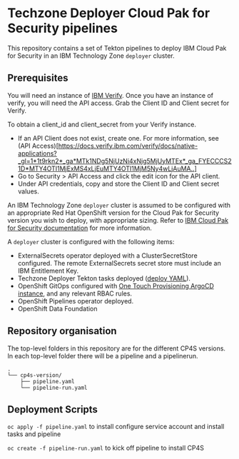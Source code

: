 # Techzone Deployer Cloud Pak for Security pipelines

This repository contains a set of Tekton pipelines to deploy IBM Cloud Pak for Security in an IBM Technology Zone `deployer` cluster.

## Prerequisites
You will need an instance of [IBM Verify](https://www.ibm.com/products/verify-identity). Once you have an instance of verify, you will need the API access. Grab the Client ID and Client secret for Verify. 

To obtain a client_id and client_secret from your Verify instance.
- If an API Client does not exist, create one. For more information, see (API Access)[https://docs.verify.ibm.com/verify/docs/native-applications?_gl=1*1t9rkn2*_ga*MTk1NDg5NjUzNi4xNjg5MjUyMTEx*_ga_FYECCCS21D*MTY4OTI1MjExMS4xLjEuMTY4OTI1MjM5Ny4wLjAuMA..]
- Go to Security > API Access and click the edit icon for the API client.
- Under API credentials, copy and store the Client ID and Client secret values.

An IBM Technology Zone `deployer` cluster is assumed to be configured with an appropriate Red Hat OpenShift version for the Cloud Pak for Security version you wish to deploy, with appropriate sizing. Refer to [IBM Cloud Pak for Security documentation](https://www.ibm.com/docs/en/cloud-paks/cp-security/1.10) for more information.

A `deployer` cluster is configured with the following items:

- ExternalSecrets operator deployed with a ClusterSecretStore configured. The remote ExternalSecrets secret store must include an IBM Entitlement Key.
- Techzone Deployer Tekton tasks deployed ([deploy YAML](https://github.com/cloud-native-toolkit/deployer-tekton-tasks/blob/main/argocd.yaml)).
- OpenShift GitOps configured with [One Touch Provisioning ArgoCD instance](https://github.com/one-touch-provisioning/otp-gitops), and any relevant RBAC rules.
- OpenShift Pipelines operator deployed.
- OpenShift Data Foundation

## Repository organisation

The top-level folders in this repository are for the different CP4S versions. In each top-level folder there will be a pipeline and a pipelinerun.

```
.
└── cp4s-version/
    ├── pipeline.yaml
    └── pipeline-run.yaml
```

## Deployment Scripts

`oc apply -f pipeline.yaml` to install configure service account and install tasks and pipeline

`oc create -f pipeline-run.yaml` to kick off pipeline to install CP4S